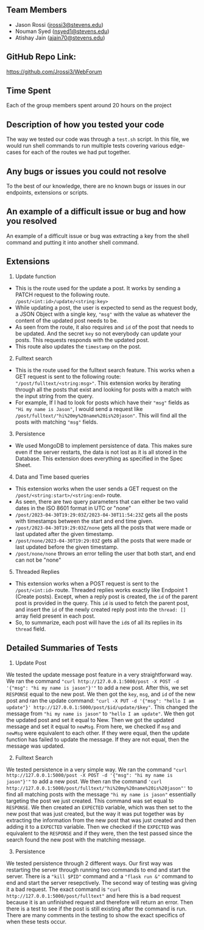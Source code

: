 ## Team Members
- Jason Rossi (jrossi3@stevens.edu)
- Nouman Syed (nsyed1@stevens.edu)
- Atishay Jain (ajain70@stevens.edu)

## GitHub Repo Link:
https://github.com/Jrossi3/WebForum

## Time Spent
Each of the group members spent around 20 hours on the project

## Description of how you tested your code
The way we tested our code was through a `test.sh` script. In this file, we would run shell commands to run multiple tests covering various edge-cases for each of the routes we had put together. 

## Any bugs or issues you could not resolve
To the best of our knowledge, there are no known bugs or issues in our endpoints, extensions or scripts.

## An example of a difficult issue or bug and how you resolved
An example of a difficult issue or bug was extracting a key from the shell command and putting it into another shell command. 

## Extensions
1. Update function
   
- This is the route used for the update a post. It works by sending a PATCH request to the following route. `/post/<int:id>/update/<string:key>`
- While updating a post, the user is expected to send as the request body, a JSON Object with a single key, `"msg"` with the value as whatever the content of the updated post needs to be.
- As seen from the route, it also requires and `id` of the post that needs to be updated. And the secret `key` so not everybody can update your posts. This requests responds with the updated post.
- This route also updates the `timestamp` on the post.

2. Fulltext search
- This is the route used for the fulltext search feature. This works when a GET request is sent to the following route: `"/post/fulltext/<string:msg>"`. This extension works by iterating through all the posts that exist and looking for posts with a match with the input string from the query. 
- For example, If I had to look for posts which have their `"msg"` fields as `"Hi my name is Jason"`, I would send a request like `/post/fulltext/"hi%20my%20name%20is%20jason"`. This will find all the posts with matching `"msg"` fields.

3. Persistence
- We used MongoDB to implement persistence of data. This makes sure even if the server restarts, the data is not lost as it is all stored in the Database. This extension does everything as specified in the Spec Sheet. 

4. Data and Time based queries
- This extension works when the user sends a GET request on the `/post/<string:start>/<string:end>` route.
- As seen, there are two query parameters that can either be two valid dates in the ISO 8601 format in UTC or "none"
- `/post/2023-04-30T19:29:03Z/2023-04-30T11:54:23Z` gets all the posts with timestamps between the start and end time given.
- `/post/2023-04-30T19:29:03Z/none` gets all the posts that were made or last updated after the given timestamp. 
- `/post/none/2023-04-30T19:29:03Z` gets all the posts that were made or last updated before the given timestamp.
- `/post/none/none` throws an error telling the user that both start, and end can not be "none"

5. Threaded Replies 
- This extension works when a POST request is sent to the `/post/<int:id>` route. Threaded replies works exactly like Endpoint 1 (Create posts). Except, when a reply post is created, the `id` of the parent post is provided in the query. This `id` is used to fetch the parent post, and insert the `id` of the newly created reply post into the `thread: []` array field present in each post.
- So, to summarize, each post will have the `id`s of all its replies in its `thread` field.

## Detailed Summaries of Tests

1) Update Post

We tested the update message post feature in a very straightforward way. We ran the command `"curl http://127.0.0.1:5000/post -X POST -d '{"msg": "hi my name is jason"}'"` to add a new post. After this, we set `RESPONSE` equal to the new post. We then got the `key`, `msg`, and `id` of the new post and ran the update command: `"curl -X PUT -d '{"msg": "hello I am update"}' http://127.0.0.1:5000/post/$id/update/$key"`. This changed the message from `"hi my name is jason"` to `"hello I am update"`. We then got the updated post and set it equal to New. Then we got the updated message and set it equal to `newMsg`. From here, we checked if `msg` and `newMsg` were equivalent to each other. If they were equal, then the update function has failed to update the message. If they are not equal, then the message was updated. 

2) Fulltext Search

We tested persistence in a very simple way. We ran the command `"curl http://127.0.0.1:5000/post -X POST -d '{"msg": "hi my name is jason"}'"` to add a new post. We then ran the command `'curl http://127.0.0.1:5000/post/fulltext/"hi%20my%20name%20is%20jason"'` to find all matching posts with the message `"hi my name is jason"` essentially targeting the post we just created. This command was set equal to `RESPONSE`. We then created an `EXPECTED` variable, which was then set to the new post that was just created, but the way it was put together was by extracting the information from the new post that was just created and then adding it to a `EXPECTED` variable. Then we checked if the `EXPECTED` was equivalent to the `RESPONSE` and if they were, then the test passed since the search found the new post with the matching message.

3) Persistence

We tested persistence through 2 different ways. Our first way was restarting the server through running two commands to end and start the server. There is a `"kill $PID"` command and a `"flask run &"` command to end and start the server resepctively. The second way of testing was giving it a bad request. The exact command is `"curl http://127.0.0.1:5000/post/fulltext"` and here this is a bad request because it is an unfinished request and therefore will return an error. Then there is a test to see if the post is still existing after the command is run. There are many comments in the testing to show the exact specifics of when these tests occur. 
